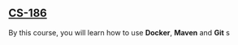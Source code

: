 ## [CS-186](https://cs186berkeley.net/) 

By this course, you will learn how to use **Docker**, **Maven** and **Git**  s